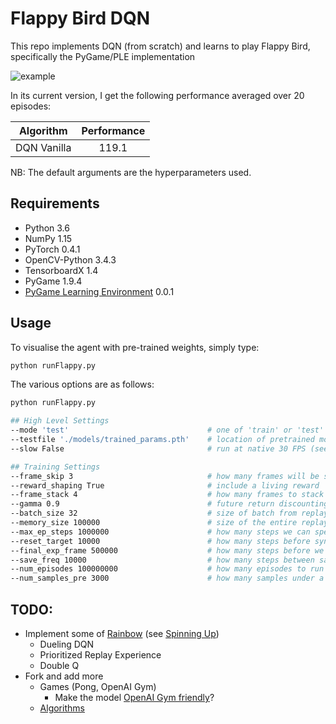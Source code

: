 # Flappy Bird DQN

This repo implements DQN (from scratch) and learns to play Flappy Bird, specifically the PyGame/PLE implementation

![example](./docs/final_model.gif)

In its current version, I get the following performance averaged over 20 episodes:

| Algorithm | Performance |
| :----:       | :----:         |
| DQN Vanilla  | 119.1   |

NB: The default arguments are the hyperparameters used.

## Requirements

* Python 3.6
* NumPy 1.15
* PyTorch 0.4.1
* OpenCV-Python 3.4.3
* TensorboardX 1.4
* PyGame 1.9.4
* [PyGame Learning Environment](https://github.com/ntasfi/PyGame-Learning-Environment) 0.0.1

## Usage

To visualise the agent with pre-trained weights, simply type:
```bash
python runFlappy.py
```
The various options are as follows:
```bash
python runFlappy.py

## High Level Settings
--mode 'test'                               # one of 'train' or 'test'
--testfile './models/trained_params.pth'    # location of pretrained model (if 'test' is selected)
--slow False                                # run at native 30 FPS (seems less stable)

## Training Settings
--frame_skip 3                              # how many frames will be skipped and the same action will be applied
--reward_shaping True                       # include a living reward
--frame_stack 4                             # how many frames to stack
--gamma 0.9                                 # future return discounting
--batch_size 32                             # size of batch from replay memory buffer
--memory_size 100000                        # size of the entire replay memory buffer
--max_ep_steps 1000000                      # how many steps we can spend in a single episode
--reset_target 10000                        # how many steps before syncing the target q-network
--final_exp_frame 500000                    # how many steps before we settle on the final exploration value
--save_freq 10000                           # how many steps between saving model parameters
--num_episodes 100000000                    # how many episodes to run in total (basically infinite)
--num_samples_pre 3000                      # how many samples under a random policy to initially load into the replay memory
```


## TODO:
* Implement some of [Rainbow](https://arxiv.org/pdf/1710.02298.pdf) (see [Spinning Up](https://spinningup.openai.com/en/latest/spinningup/keypapers.html#model-free-rl))
    * Dueling DQN
    * Prioritized Replay Experience
    * Double Q
* Fork and add more
    * Games (Pong, OpenAI Gym)
        * Make the model [OpenAI Gym friendly](https://github.com/lusob/gym-ple)?
    * [Algorithms](https://spinningup.openai.com/en/latest/spinningup/spinningup.html#learn-by-doing)
    


